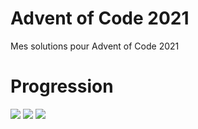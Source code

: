 # Advent of Code 2021
Mes solutions pour Advent of Code 2021

# Progression

![](https://img.shields.io/badge/day%20📅-10-blue) 
![](https://img.shields.io/badge/stars%20⭐-20-yellow)
![](https://img.shields.io/badge/days%20completed-10-red)